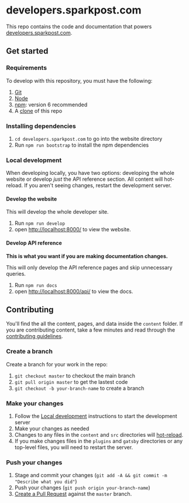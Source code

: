 # developers.sparkpost.com

This repo contains the code and documentation that powers [developers.sparkpost.com](https://developers.sparkpost.com).

## Get started

### Requirements

To develop with this repository, you must have the following:

1. [Git](https://git-scm.com/book/en/v2/Getting-Started-Installing-Git)
1. [Node](https://nodejs.org/en/download/)
1. [npm](https://docs.npmjs.com/troubleshooting/try-the-latest-stable-version-of-npm): version 6 recommended
1. A [clone](https://help.github.com/articles/cloning-a-repository/) of this repo

### Installing dependencies

1. `cd developers.sparkpost.com` to go into the website directory
1. Run `npm run bootstrap` to install the npm dependencies

### Local development

When developing locally, you have two options: developing the whole website or develop _just_ the API reference section. All content will hot-reload. If you aren't seeing changes, restart the development server.

#### Develop the website

This will develop the whole developer site.

1. Run `npm run develop`
1. open [http://localhost:8000/](http://localhost:8000/) to view the website.

#### Develop API reference

**This is what you want if you are making documentation changes.**

This will only develop the API reference pages and skip unnecessary queries.

1. Run `npm run docs`
1. open [http://localhost:8000/api/](http://localhost:8000/api/) to view the docs.

## Contributing

You'll find the all the content, pages, and data inside the `content` folder. If you are contributing content, take a few minutes and read through the [contributing guidelines](CONTRIBUTING.md).

### Create a branch

Create a branch for your work in the repo:

1. `git checkout master` to checkout the main branch
1. `git pull origin master` to get the lastest code
1. `git checkout -b your-branch-name` to create a branch

### Make your changes

1. Follow the [Local development](#local-development) instructions to start the development server
1. Make your changes as needed
1. Changes to any files in the `content` and `src` directories will [hot-reload](https://code-cartoons.com/hot-reloading-and-time-travel-debugging-what-are-they-3c8ed2812f35).
1. If you make changes files in the `plugins` and `gatsby` directories or any top-level files, you will need to restart the server.

### Push your changes

1. Stage and commit your changes (`git add -A && git commit -m "Describe what you did"`)
1. Push your changes (`git push origin your-branch-name`)
1. [Create a Pull Request](https://help.github.com/articles/creating-a-pull-request/) against the `master` branch.
